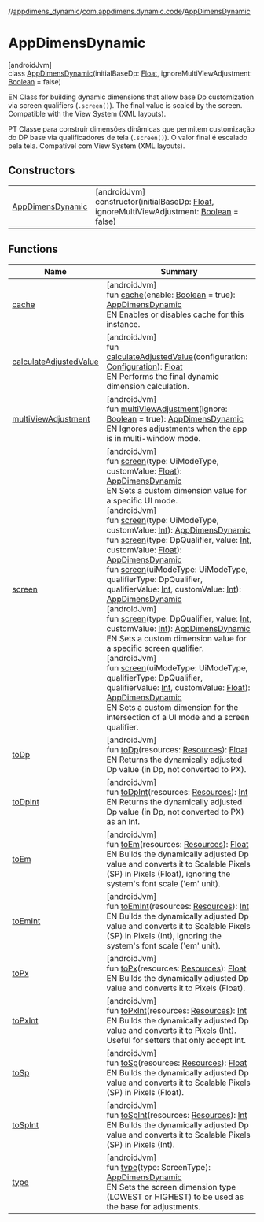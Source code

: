 //[appdimens_dynamic](../../../README.md)/[com.appdimens.dynamic.code](../README.md)/[AppDimensDynamic](README.md)

# AppDimensDynamic

[androidJvm]\
class [AppDimensDynamic](README.md)(initialBaseDp: [Float](https://kotlinlang.org/api/core/kotlin-stdlib/kotlin/-float/index.html), ignoreMultiViewAdjustment: [Boolean](https://kotlinlang.org/api/core/kotlin-stdlib/kotlin/-boolean/index.html) = false)

EN Class for building dynamic dimensions that allow base Dp customization via screen qualifiers (`.screen()`). The final value is scaled by the screen. Compatible with the View System (XML layouts).

PT Classe para construir dimensões dinâmicas que permitem customização do DP base via qualificadores de tela (`.screen()`). O valor final é escalado pela tela. Compatível com View System (XML layouts).

## Constructors

| | |
|---|---|
| [AppDimensDynamic](-app-dimens-dynamic.md) | [androidJvm]<br>constructor(initialBaseDp: [Float](https://kotlinlang.org/api/core/kotlin-stdlib/kotlin/-float/index.html), ignoreMultiViewAdjustment: [Boolean](https://kotlinlang.org/api/core/kotlin-stdlib/kotlin/-boolean/index.html) = false) |

## Functions

| Name | Summary |
|---|---|
| [cache](cache.md) | [androidJvm]<br>fun [cache](cache.md)(enable: [Boolean](https://kotlinlang.org/api/core/kotlin-stdlib/kotlin/-boolean/index.html) = true): [AppDimensDynamic](README.md)<br>EN Enables or disables cache for this instance. |
| [calculateAdjustedValue](calculate-adjusted-value.md) | [androidJvm]<br>fun [calculateAdjustedValue](calculate-adjusted-value.md)(configuration: [Configuration](https://developer.android.com/reference/kotlin/android/content/res/Configuration.html)): [Float](https://kotlinlang.org/api/core/kotlin-stdlib/kotlin/-float/index.html)<br>EN Performs the final dynamic dimension calculation. |
| [multiViewAdjustment](multi-view-adjustment.md) | [androidJvm]<br>fun [multiViewAdjustment](multi-view-adjustment.md)(ignore: [Boolean](https://kotlinlang.org/api/core/kotlin-stdlib/kotlin/-boolean/index.html) = true): [AppDimensDynamic](README.md)<br>EN Ignores adjustments when the app is in multi-window mode. |
| [screen](screen.md) | [androidJvm]<br>fun [screen](screen.md)(type: UiModeType, customValue: [Float](https://kotlinlang.org/api/core/kotlin-stdlib/kotlin/-float/index.html)): [AppDimensDynamic](README.md)<br>EN Sets a custom dimension value for a specific UI mode.<br>[androidJvm]<br>fun [screen](screen.md)(type: UiModeType, customValue: [Int](https://kotlinlang.org/api/core/kotlin-stdlib/kotlin/-int/index.html)): [AppDimensDynamic](README.md)<br>fun [screen](screen.md)(type: DpQualifier, value: [Int](https://kotlinlang.org/api/core/kotlin-stdlib/kotlin/-int/index.html), customValue: [Float](https://kotlinlang.org/api/core/kotlin-stdlib/kotlin/-float/index.html)): [AppDimensDynamic](README.md)<br>fun [screen](screen.md)(uiModeType: UiModeType, qualifierType: DpQualifier, qualifierValue: [Int](https://kotlinlang.org/api/core/kotlin-stdlib/kotlin/-int/index.html), customValue: [Int](https://kotlinlang.org/api/core/kotlin-stdlib/kotlin/-int/index.html)): [AppDimensDynamic](README.md)<br>[androidJvm]<br>fun [screen](screen.md)(type: DpQualifier, value: [Int](https://kotlinlang.org/api/core/kotlin-stdlib/kotlin/-int/index.html), customValue: [Int](https://kotlinlang.org/api/core/kotlin-stdlib/kotlin/-int/index.html)): [AppDimensDynamic](README.md)<br>EN Sets a custom dimension value for a specific screen qualifier.<br>[androidJvm]<br>fun [screen](screen.md)(uiModeType: UiModeType, qualifierType: DpQualifier, qualifierValue: [Int](https://kotlinlang.org/api/core/kotlin-stdlib/kotlin/-int/index.html), customValue: [Float](https://kotlinlang.org/api/core/kotlin-stdlib/kotlin/-float/index.html)): [AppDimensDynamic](README.md)<br>EN Sets a custom dimension for the intersection of a UI mode and a screen qualifier. |
| [toDp](to-dp.md) | [androidJvm]<br>fun [toDp](to-dp.md)(resources: [Resources](https://developer.android.com/reference/kotlin/android/content/res/Resources.html)): [Float](https://kotlinlang.org/api/core/kotlin-stdlib/kotlin/-float/index.html)<br>EN Returns the dynamically adjusted Dp value (in Dp, not converted to PX). |
| [toDpInt](to-dp-int.md) | [androidJvm]<br>fun [toDpInt](to-dp-int.md)(resources: [Resources](https://developer.android.com/reference/kotlin/android/content/res/Resources.html)): [Int](https://kotlinlang.org/api/core/kotlin-stdlib/kotlin/-int/index.html)<br>EN Returns the dynamically adjusted Dp value (in Dp, not converted to PX) as an Int. |
| [toEm](to-em.md) | [androidJvm]<br>fun [toEm](to-em.md)(resources: [Resources](https://developer.android.com/reference/kotlin/android/content/res/Resources.html)): [Float](https://kotlinlang.org/api/core/kotlin-stdlib/kotlin/-float/index.html)<br>EN Builds the dynamically adjusted Dp value and converts it to Scalable Pixels (SP) in Pixels (Float), ignoring the system's font scale ('em' unit). |
| [toEmInt](to-em-int.md) | [androidJvm]<br>fun [toEmInt](to-em-int.md)(resources: [Resources](https://developer.android.com/reference/kotlin/android/content/res/Resources.html)): [Int](https://kotlinlang.org/api/core/kotlin-stdlib/kotlin/-int/index.html)<br>EN Builds the dynamically adjusted Dp value and converts it to Scalable Pixels (SP) in Pixels (Int), ignoring the system's font scale ('em' unit). |
| [toPx](to-px.md) | [androidJvm]<br>fun [toPx](to-px.md)(resources: [Resources](https://developer.android.com/reference/kotlin/android/content/res/Resources.html)): [Float](https://kotlinlang.org/api/core/kotlin-stdlib/kotlin/-float/index.html)<br>EN Builds the dynamically adjusted Dp value and converts it to Pixels (Float). |
| [toPxInt](to-px-int.md) | [androidJvm]<br>fun [toPxInt](to-px-int.md)(resources: [Resources](https://developer.android.com/reference/kotlin/android/content/res/Resources.html)): [Int](https://kotlinlang.org/api/core/kotlin-stdlib/kotlin/-int/index.html)<br>EN Builds the dynamically adjusted Dp value and converts it to Pixels (Int). Useful for setters that only accept Int. |
| [toSp](to-sp.md) | [androidJvm]<br>fun [toSp](to-sp.md)(resources: [Resources](https://developer.android.com/reference/kotlin/android/content/res/Resources.html)): [Float](https://kotlinlang.org/api/core/kotlin-stdlib/kotlin/-float/index.html)<br>EN Builds the dynamically adjusted Dp value and converts it to Scalable Pixels (SP) in Pixels (Float). |
| [toSpInt](to-sp-int.md) | [androidJvm]<br>fun [toSpInt](to-sp-int.md)(resources: [Resources](https://developer.android.com/reference/kotlin/android/content/res/Resources.html)): [Int](https://kotlinlang.org/api/core/kotlin-stdlib/kotlin/-int/index.html)<br>EN Builds the dynamically adjusted Dp value and converts it to Scalable Pixels (SP) in Pixels (Int). |
| [type](type.md) | [androidJvm]<br>fun [type](type.md)(type: ScreenType): [AppDimensDynamic](README.md)<br>EN Sets the screen dimension type (LOWEST or HIGHEST) to be used as the base for adjustments. |